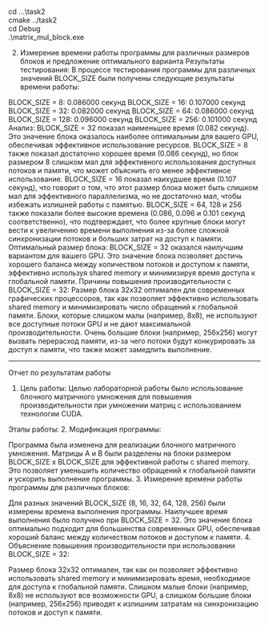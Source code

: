 cd ...\task2  
cmake ../task2  
cd Debug  
.\matrix_mul_block.exe

2. Измерение времени работы программы для различных размеров блоков и предложение оптимального варианта
   Результаты тестирования:
   В процессе тестирования программы для различных значений BLOCK_SIZE были получены следующие результаты времени работы:

BLOCK_SIZE = 8: 0.086000 секунд
BLOCK_SIZE = 16: 0.107000 секунд
BLOCK_SIZE = 32: 0.082000 секунд
BLOCK_SIZE = 64: 0.086000 секунд
BLOCK_SIZE = 128: 0.096000 секунд
BLOCK_SIZE = 256: 0.101000 секунд
Анализ:
BLOCK_SIZE = 32 показал наименьшее время (0.082 секунд). Это значение блока оказалось наиболее оптимальным для вашего GPU, обеспечивая эффективное использование ресурсов.
BLOCK_SIZE = 8 также показал достаточно хорошее время (0.086 секунд), но блок размером 8 слишком мал для эффективного использования доступных потоков и памяти, что может объяснить его менее эффективное использование.
BLOCK_SIZE = 16 показал наихудшее время (0.107 секунд), что говорит о том, что этот размер блока может быть слишком мал для эффективного параллелизма, но не достаточно мал, чтобы избежать излишней работы с памятью.
BLOCK_SIZE = 64, 128 и 256 также показали более высокие времена (0.086, 0.096 и 0.101 секунд соответственно), что подтверждает, что более крупные блоки могут вести к увеличению времени выполнения из-за более сложной синхронизации потоков и больших затрат на доступ к памяти.
Оптимальный размер блока:
BLOCK_SIZE = 32 оказался наилучшим вариантом для вашего GPU. Это значение блока позволяет достичь хорошего баланса между количеством потоков и доступом к памяти, эффективно используя shared memory и минимизируя время доступа к глобальной памяти.
Причины повышения производительности с BLOCK_SIZE = 32:
Размер блока 32x32 оптимален для современных графических процессоров, так как позволяет эффективно использовать shared memory и минимизировать число обращений к глобальной памяти.
Блоки, которые слишком малы (например, 8x8), не используют все доступные потоки GPU и не дают максимальной производительности.
Очень большие блоки (например, 256x256) могут вызвать перерасход памяти, из-за чего потоки будут конкурировать за доступ к памяти, что также может замедлить выполнение.

---

Отчет по результатам работы

1. Цель работы:
   Целью лабораторной работы было использование блочного матричного умножения для повышения производительности при умножении матриц с использованием технологии CUDA.

Этапы работы: 2. Модификация программы:

Программа была изменена для реализации блочного матричного умножения. Матрицы A и B были разделены на блоки размером BLOCK_SIZE x BLOCK_SIZE для эффективной работы с shared memory. Это позволяет уменьшить количество обращений к глобальной памяти и ускорить выполнение программы. 3. Измерение времени работы программы для различных блоков:

Для разных значений BLOCK_SIZE (8, 16, 32, 64, 128, 256) были измерены времена выполнения программы.
Наилучшее время выполнения было получено при BLOCK_SIZE = 32. Это значение блока оптимально подходит для большинства современных GPU, обеспечивая хороший баланс между количеством потоков и доступом к памяти. 4. Объяснение повышения производительности при использовании BLOCK_SIZE = 32:

Размер блока 32x32 оптимален, так как он позволяет эффективно использовать shared memory и минимизировать время, необходимое для доступа к глобальной памяти.
Слишком малые блоки (например, 8x8) не используют все возможности GPU, а слишком большие блоки (например, 256x256) приводят к излишним затратам на синхронизацию потоков и доступ к памяти.

